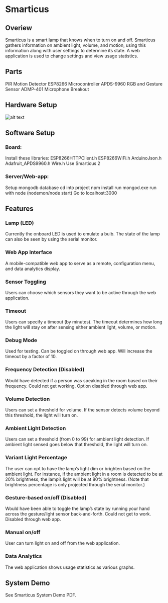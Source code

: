 # Smarticus

## Overiew
Smarticus is a smart lamp that knows when to turn on and off. Smarticus gathers information on ambient light, volume, and motion, using this information along with user settings to determine its state. A web application is used to change settings and view usage statistics.

## Parts
PIR Motion Detector
ESP8266 Microcontroller
APDS-9960 RGB and Gesture Sensor
ADMP-401 Microphone Breakout


## Hardware Setup
![alt text](https://i.imgur.com/dDUgKmw.jpg "Crude photo of the hardware wired on a breadboard")

## Software Setup
### Board:
Install these libraries:
  ESP8266HTTPClient.h
  ESP8266WiFi.h
  ArduinoJson.h
  Adafruit_APDS9960.h
  Wire.h
Use Smarticus 2

### Server/Web-app:
Setup mongodb database
cd into project
npm install
run mongod.exe
run with node (nodemon/node start)
Go to localhost:3000


## Features
### Lamp (LED)
Currently the onboard LED is used to emulate a bulb. The state of the lamp can also be seen by using the serial monitor.

### Web App Interface
A mobile-compatible web app to serve as a remote, configuration menu, and data analytics display.	

### Sensor Toggling
Users can choose which sensors they want to be active through the web application.

### Timeout
Users can specify a timeout (by minutes). The timeout determines how long the light will stay on after sensing either ambient light, volume, or motion.

### Debug Mode
Used for testing. Can be toggled on through web app. Will increase the timeout by a factor of 10.

### Frequency Detection (Disabled)
Would have detected if a person was speaking in the room based on their frequency. Could not get working. Option disabled through web app.

### Volume Detection
Users can set a threshold for volume. If the sensor detects volume beyond this threshold, the light will turn on.

### Ambient Light Detection
Users can set a threshold (from 0 to 99) for ambient light detection. If ambient light sensed goes below that threshold, the light will turn on.

### Variant Light Percentage
The user can opt to have the lamp’s light dim or brighten based on the ambient light. For instance, if the ambient light in a room is detected to be at 20% brightness, the lamp’s light will be at 80% brightness. (Note that brightness percentage is only projected through the serial monitor.)

### Gesture-based on/off (Disabled)
Would have been able to toggle the lamp’s state by running your hand across the gesture/light sensor back-and-forth. Could not get to work. Disabled through web app.

### Manual on/off
User can turn light on and off from the web application.

### Data Analytics
The web application shows usage statistics as various graphs. 

## System Demo
See Smarticus System Demo PDF.
